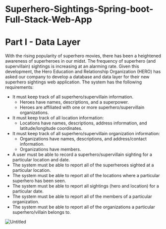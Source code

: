 # Superhero-Sightings-Spring-boot-Full-Stack-Web-App

# Part I - Data Layer

With the rising popularity of superhero movies, there has been a heightened awareness of superheroes in our midst. The frequency of superhero (and supervillain) sightings is increasing at an alarming rate. Given this development, the Hero Education and Relationship Organization (HERO) has asked our company to develop a database and data layer for their new superhero sightings web application. The system has the following requirements:

- It must keep track of all superhero/supervillain information.
    - Heroes have names, descriptions, and a superpower.
    - Heroes are affiliated with one or more superhero/supervillain organizations.
- It must keep track of all location information:
    - Locations have names, descriptions, address information, and latitude/longitude coordinates.
- It must keep track of all superhero/supervillain organization information:
    - Organizations have names, descriptions, and address/contact information.
    - Organizations have members.
- A user must be able to record a superhero/supervillain sighting for a particular location and date.
- The system must be able to report all of the superheroes sighted at a particular location.
- The system must be able to report all of the locations where a particular superhero has been seen.
- The system must be able to report all sightings (hero and location) for a particular date.
- The system must be able to report all of the members of a particular organization.
- The system must be able to report all of the organizations a particular superhero/villain belongs to.

![Untitled](https://s3-us-west-2.amazonaws.com/secure.notion-static.com/0d44b973-83ea-4b1f-9ae3-ef5d6a859998/Untitled.png)
